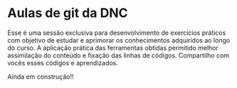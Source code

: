 # Aulas de git da DNC
Esse é uma sessão exclusiva para desenvolvimento de exercícios práticos com objetivo de estudar e aprimorar os conhecimentos adquiridos ao longo do curso. A aplicação prática das ferramentas obtidas permitido melhor assimilação do conteúdo e fixação das linhas de códigos.
Compartilho com vocês esses códigos e aprendizados.

Ainda em construção!!

